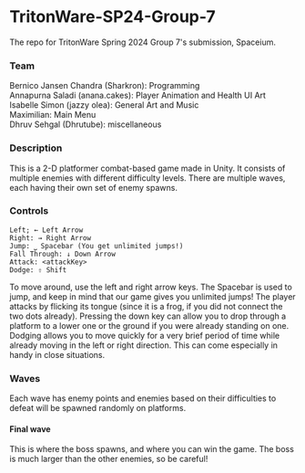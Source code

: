 # TritonWare-SP24-Group-7
The repo for TritonWare Spring 2024 Group 7's submission, Spaceium.

### Team  
Bernico Jansen Chandra (Sharkron): Programming  
Annapurna Saladi (anana.cakes): Player Animation and Health UI Art  
Isabelle Simon (jazzy olea): General Art and Music  
Maximilian: Main Menu  
Dhruv Sehgal (Dhrutube): miscellaneous  

### Description
This is a 2-D platformer combat-based game made in Unity. It consists of multiple enemies with different difficulty levels. There are multiple waves, each having their own set of enemy spawns. 

### Controls
`Left; ← Left Arrow`  
`Right: → Right Arrow`  
`Jump: ⎵ Spacebar (You get unlimited jumps!)`  
`Fall Through: ↓ Down Arrow`  
`Attack: <attackKey>`  
`Dodge: ⇧ Shift`  
  
To move around, use the left and right arrow keys. The Spacebar is used to jump, and keep in mind that our game gives you unlimited jumps! The player attacks by flicking its tongue (since it is a frog, if you did not connect the two dots already). Pressing the down key can allow you to drop through a platform to a lower one or the ground if you were already standing on one. Dodging allows you to move quickly for a very brief period of time while already moving in the left or right direction. This can come especially in handy in close situations. 

### Waves
Each wave has enemy points and enemies based on their difficulties to defeat will be spawned randomly on platforms.

#### Final wave
This is where the boss spawns, and where you can win the game. The boss is much larger than the other enemies, so be careful!

